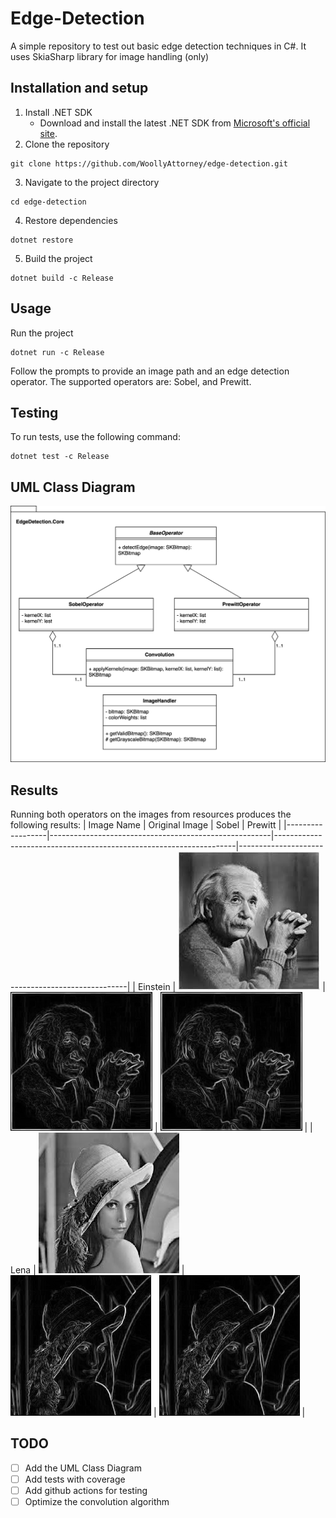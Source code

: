 # Edge-Detection
A simple repository to test out basic edge detection techniques in C#. 
It uses SkiaSharp library for image handling (only)


## Installation and setup
1. Install .NET SDK
   - Download and install the latest .NET SDK from [Microsoft's official site](https://dotnet.microsoft.com/download).
2. Clone the repository
```shell
git clone https://github.com/WoollyAttorney/edge-detection.git
```
3. Navigate to the project directory
```shell
cd edge-detection
```
4. Restore dependencies
```shell
dotnet restore
```
5. Build the project
```shell
dotnet build -c Release
```

## Usage
Run the project
```shell
dotnet run -c Release
```
Follow the prompts to provide an image path and an edge detection operator. The supported operators are: Sobel, and Prewitt.

## Testing
To run tests, use the following command:
```shell
dotnet test -c Release
```

## UML Class Diagram
![UML Class Diagram](resources/uml_class_diagram.svg)


## Results
Running both operators on the images from resources produces the following results:
| Image Name       | Original Image                                        | Sobel                                                              | Prewitt                                           |
|------------------|-------------------------------------------------------|--------------------------------------------------------------------|--------------------------------------------------|
| Einstein         |     ![einstein](resources/input_images/einstein.jpeg)  |    ![einstein_sobel](resources/output_images/einstein_sobel.jpeg)   |    ![einstein_prewitt](resources/output_images/einstein_prewitt.jpeg)    |
| Lena             |     ![lena_bw](resources/input_images/lena_bw.jpeg)   |    ![lena_bw_sobel](resources/output_images/lena_bw_sobel.jpeg)    |    ![lena_bw_prewitt](resources/output_images/lena_bw_prewitt.jpeg)    |


## TODO
- [ ] Add the UML Class Diagram
- [ ] Add tests with coverage
- [ ] Add github actions for testing
- [ ] Optimize the convolution algorithm